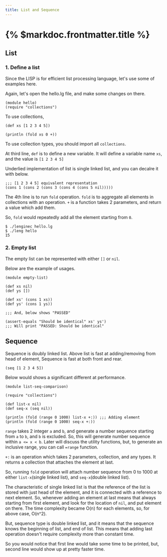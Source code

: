 ```yaml
---
title: List and Sequence
---
```


# {% $markdoc.frontmatter.title %}

## List

### 1. Define a list

Since the LISP is for efficient list processing language, let's use some of examples here.

Again, let's open the hello.lg file, and make some changes on there.

```
(module hello)
(require "collections")
```

To use collections, 

```
(def xs [1 2 3 4 5])

(println (fold xs 0 +))
```

To use collection types, you should import all `collections`.

At third line, `def` is to define a new variable.
It will define a variable name `xs`, and the value is `[1 2 3 4 5]`

Underlied implementation of list is single linked list, and you can decalre it with below.

```
;;; [1 2 3 4 5] equivalent representation
(cons 1 (cons 2 (cons 3 (cons 4 (cons 5 nil)))))
```

The 4th line is to run `fold` operation. `fold` is to aggregate all elements in collections with an operation. `+` is a function takes 2 parameters, and return a value which add them.

So, `fold` would repeatedly add all the element starting from `0`.

```
$ ./lenginec hello.lg
$ ./leng hello
15
```

### 2. Empty list

The empty list can be represented with either `[]` or `nil`.

Below are the example of usages.

```
(module empty-list)

(def xs nil)
(def ys [])

(def xs' (cons 1 xs))
(def ys' (cons 1 ys))

;;; And, below shows "PASSED"

(assert-equals "Should be identical" xs' ys')
;;; Will print "PASSED: Should be identical"
```

## Sequence

Sequence is doubly linked list. Above list is fast at adding/removing from head of element, Sequence is fast at both front and rear.

```
(seq [1 2 3 4 5])
```

Below would shows a significant different at performance.

```
(module list-seq-comparison)

(require "collections")

(def list-x nil)
(def seq-x (seq nil))

(println (fold (range 0 1000) list-x +:)) ;;; Adding element 
(println (fold (range 0 1000) seq-x +:))
```

`range` takes 2 integer `a` and `b`, and generate a number sequence starting from `a` to `b`, and `b` is excluded. So, this will generate number sequence within `a <= x < b`. Later will discuss the utility functions, but, to generate an inclusive range, you can call `=range` function.

`+:` is an operation which takes 2 parameters, collection, and any types. It returns a collection that attaches the element at last.

So, running `fold` operation will attach number sequence from 0 to 1000 at either `list-x`(single linked list), and `seq-x`(double linked list).

The characteristic of single linked list is that the reference of the list is stored with just head of the element, and it is connected with a reference to next element. So, whenever adding an element at last means that always starting from first element, and look for the location of `nil`, and put element on there. The time complexity became O(n) for each elements, so, for above case, O(n^2).


But, sequence type is double linked list, and it means that the sequence knows the beginning of list, and end of list. This means that adding last operation doesn't require complexity more than constant time.

So you would notice that first line would take some time to be printed, but, second line would show up at pretty faster time.